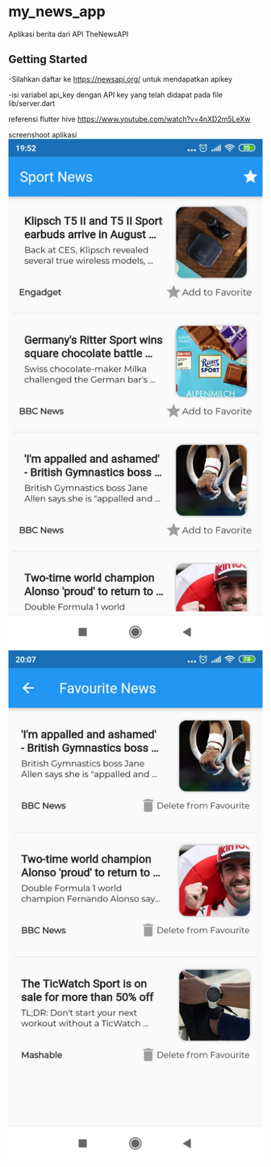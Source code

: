 # my_news_app

Aplikasi berita dari API TheNewsAPI

## Getting Started

-Silahkan daftar ke https://newsapi.org/ untuk mendapatkan apikey

-isi variabel api_key dengan API key yang telah didapat pada file lib/server.dart 

referensi flutter hive https://www.youtube.com/watch?v=4nXD2m5LeXw

screenshoot aplikasi
 ![](images/image2.jpeg)
 ![](images/image1.jpeg)   
   




